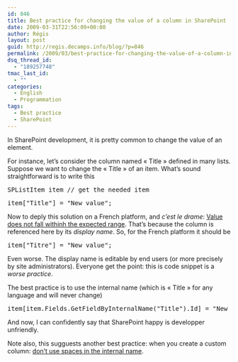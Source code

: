 ```yaml
---
id: 846
title: Best practice for changing the value of a column in SharePoint
date: 2009-03-31T22:56:09+00:00
author: Régis
layout: post
guid: http://regis.decamps.info/blog/?p=846
permalink: /2009/03/best-practice-for-changing-the-value-of-a-column-in-sharepoint/
dsq_thread_id:
  - "189257748"
tmac_last_id:
  - ""
categories:
  - English
  - Programmation
tags:
  - Best practice
  - SharePoint
---
```

In SharePoint development, it is pretty common to change the value of an element.

For instance, let&rsquo;s consider the column named « Title » defined in many lists. Suppose we want to change the « Title » of an item. What&rsquo;s sound straightforward is to write this

<pre>SPListItem item // get the needed item</pre>

<pre>item["Title"] = "New value";</pre>

Now to deply this solution on a French platform, and _c&rsquo;est le drame_: [Value does not fall withinh the expected range](http://nuage.codeplex.com/WorkItem/View.aspx?WorkItemId=3267). That&rsquo;s because the column is referenced here by its _display name_. So, for the French platform it should be

<pre>item["Titre"] = "New value";</pre>

Even worse. The display name is editable by end users (or more precisely by site administrators). Everyone get the point: this is code snippet is a _worse practice_.

The best practice is to use the internal name (which is « Title » for any language and will never change)

<pre>item[item.Fields.GetFieldByInternalName("Title").Id] = "New value";</pre>

And now, I can confidently say that SharePoint happy is developper unfriendly.

Note also, this sugguests another best practice: when you create a custom column: [don&rsquo;t use spaces in the internal name](http://blogs.syrinx.com/blogs/sharepoint/archive/2008/02/06/best-practices-for-working-with-column-names-in-sharepoint.aspx).